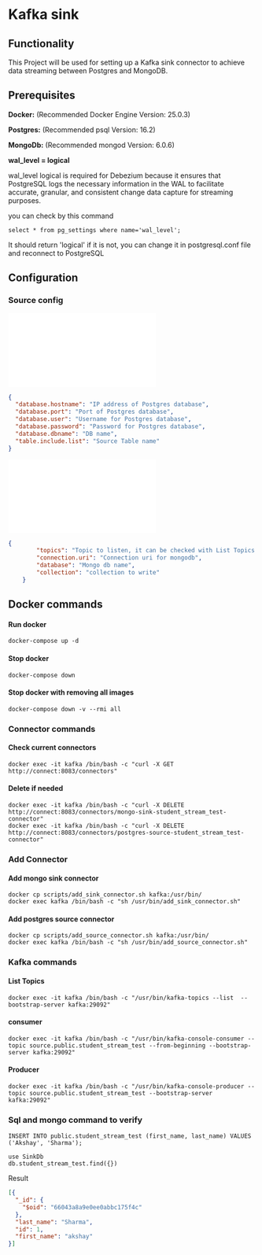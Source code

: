 # Kafka sink

## Functionality
This Project will be used for setting up a Kafka sink connector to achieve data streaming between Postgres and MongoDB.

## Prerequisites

**Docker:**  (Recommended Docker Engine Version: 25.0.3)

**Postgres:**  (Recommended psql Version: 16.2)

**MongoDb:**  (Recommended mongod Version: 6.0.6)

**wal_level = logical**

wal_level logical is required for Debezium because it  ensures that PostgreSQL logs the necessary information in the WAL to facilitate accurate, granular, and consistent change data capture for  streaming purposes. 

you can check by this command
```postgres-psql
select * from pg_settings where name='wal_level';
```
It should return 'logical' if it is not, you can change it in postgresql.conf file and reconnect to PostgreSQL

## Configuration
### Source config
![add_source_connector.sh](scripts/add_source_connector.sh)
```json
{
  "database.hostname": "IP address of Postgres database",
  "database.port": "Port of Postgres database",
  "database.user": "Username for Postgres database",
  "database.password": "Password for Postgres database",
  "database.dbname": "DB name",
  "table.include.list": "Source Table name"
}
```
![add_sink_connector.sh](scripts/add_sink_connector.sh)
```json
{
        "topics": "Topic to listen, it can be checked with List Topics command after adding source connector",
        "connection.uri": "Connection uri for mongodb",
        "database": "Mongo db name",
        "collection": "collection to write"
    }
```

## Docker commands

#### Run docker
```shell
docker-compose up -d
```

#### Stop docker
```shell
docker-compose down
```

#### Stop docker with removing all images
```shell
docker-compose down -v --rmi all
```
### Connector commands

#### Check current connectors
```shell
docker exec -it kafka /bin/bash -c "curl -X GET http://connect:8083/connectors"
```

#### Delete if needed
```shell
docker exec -it kafka /bin/bash -c "curl -X DELETE http://connect:8083/connectors/mongo-sink-student_stream_test-connector"
docker exec -it kafka /bin/bash -c "curl -X DELETE http://connect:8083/connectors/postgres-source-student_stream_test-connector"
```
### Add Connector

#### Add mongo sink connector
```shell
docker cp scripts/add_sink_connector.sh kafka:/usr/bin/
docker exec kafka /bin/bash -c "sh /usr/bin/add_sink_connector.sh"
```

#### Add postgres source connector
```shell
docker cp scripts/add_source_connector.sh kafka:/usr/bin/
docker exec kafka /bin/bash -c "sh /usr/bin/add_source_connector.sh"
```


### Kafka commands
#### List Topics
```shell
docker exec -it kafka /bin/bash -c "/usr/bin/kafka-topics --list  --bootstrap-server kafka:29092"
```

#### consumer
```shell
docker exec -it kafka /bin/bash -c "/usr/bin/kafka-console-consumer --topic source.public.student_stream_test --from-beginning --bootstrap-server kafka:29092"
```

#### Producer
```shell
docker exec -it kafka /bin/bash -c "/usr/bin/kafka-console-producer --topic source.public.student_stream_test --bootstrap-server kafka:29092"
```


### Sql and mongo command to verify
```postgres-sql
INSERT INTO public.student_stream_test (first_name, last_name) VALUES ('Akshay', 'Sharma');
```
```shell
use SinkDb
db.student_stream_test.find({})

```
Result
```json
[{
  "_id": {
    "$oid": "66043a8a9e0ee0abbc175f4c"
  },
  "last_name": "Sharma",
  "id": 1,
  "first_name": "akshay"
}]
```